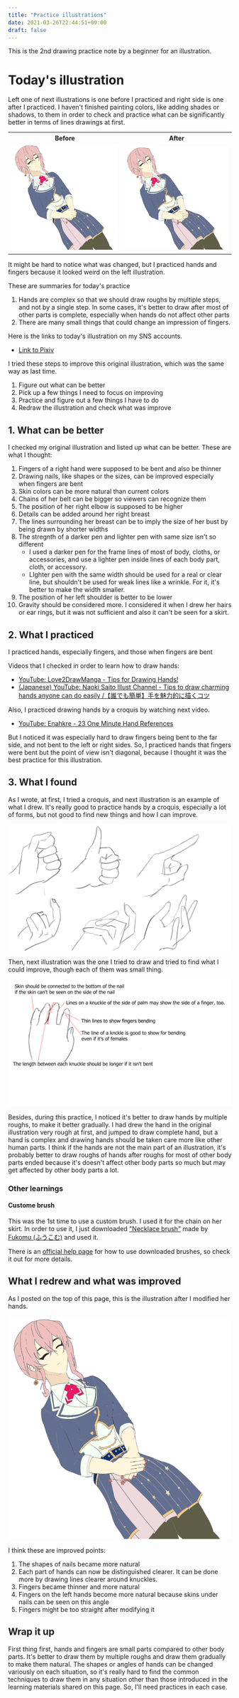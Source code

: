 ```yaml
---
title: "Practice illustrations"
date: 2021-03-26T22:44:51+09:00
draft: false
---
```


This is the 2nd drawing practice note by a beginner for an illustration.

Today's illustration
===

Left one of next illustrations is one before I practiced and right side is one after I practiced.
I haven't finished painting colors, like adding shades or shadows, to them in order to check and practice what can be significantly better in terms of lines drawings at first.

<table>
	<tr>
		<th>Before</th>
		<th>After</th>
	</tr>
	<tr>
		<td style="text-align: center">
			<img alt="Before practice" src="/posts/2021/2021-03-26-illustration-practice/images/before.png" />
		</td>
		<td style="text-align: center">
			<img alt="After practice" src="/posts/2021/2021-03-26-illustration-practice/images/after.png" />
		</td>
	</tr>
</table>

It might be hard to notice what was changed, but I practiced hands and fingers because it looked weird on the left illustration.

These are summaries for today's practice
1. Hands are complex so that we should draw roughs by multiple steps, and not by a single step. In some cases, it's  better to draw after most of other parts is complete, especially when hands do not affect other parts
1. There are many small things that could change an impression of fingers.

Here is the links to today's illustration on my SNS accounts.
- [Link to Pixiv](https://www.pixiv.net/en/artworks/88807284)

<!--
- [Link to DeviantArt]()

And here is the download link to my clip studio file.
- [Link to clip studio paint file]()
-->

I tried these steps to improve this original illustration, which was the same way as last time.

1. Figure out what can be better
1. Pick up a few things I need to focus on improving
1. Practice and figure out a few things I have to do
1. Redraw the illustration and check what was improve


## 1. What can be better

I checked my original illustration and listed up what can be better.
These are what I thought:

1. Fingers of a right hand were supposed to be bent and also be thinner
1. Drawing nails, like shapes or the sizes, can be improved especially when fingers are bent
1. Skin colors can be more natural than current colors
1. Chains of her belt can be bigger so viewers can recognize them
1. The position of her right elbow is supposed to be higher
1. Details can be added around her right breast
1. The lines surrounding her breast can be to imply the size of her bust by being drawn by shorter widths
1. The stregnth of a darker pen and lighter pen with same size isn't so different
    - I used a darker pen for the frame lines of most of body, cloths, or accessories, and use a lighter pen inside lines of each body part, cloth, or accessory.
    - LIghter pen with the same width should be used for a real or clear line, but shouldn't be used for weak lines like a wrinkle. For it, it's better to make the width smaller.
1. The position of her left shoulder is better to be lower
1. Gravity should be considered more. I considered it when I drew her hairs or ear rings, but it was not sufficient and also it can't be seen for a skirt.


## 2. What I practiced
I practiced hands, especially fingers, and those when fingers are bent

Videos that I checked in order to learn how to draw hands:
- [YouTube: Love2DrawManga - Tips for Drawing Hands!](https://www.youtube.com/watch?v=sKx67EuiCxU)
- [(Japanese) YouTube: Naoki Saito Illust Channel - Tips to draw charming hands anyone can do easily /【誰でも簡単】手を魅力的に描くコツ](https://www.youtube.com/watch?v=cR_7DharGWQ)


Also, I practiced drawing hands by a croquis by watching next video.

- [YouTube: Enahkre - 23 One Minute Hand References](https://www.youtube.com/watch?v=_MHBaxVPQh0)

But I noticed it was especially hard to draw fingers being bent to the far side, and not bent to the left or right sides.
So, I practiced hands that fingers were bent but the point of view isn't diagonal, because I thought it was the best practice for this illustration.

## 3. What I found

As I wrote, at first, I tried a croquis, and next illustration is an example of what I drew.
It's really good to practice hands by a croquis, especially a lot of forms, but not good to find new things and how I can improve.

![Croquis hand practice](/posts/2021/2021-03-26-illustration-practice/images/croquis_example.png)

Then, next illustration was the one I tried to draw and tried to find what I could improve, though each of them was small thing.

![Hand practice](/posts/2021/2021-03-26-illustration-practice/images/far_side_practice.png)

Besides, during this practice, I noticed it's better to draw hands by multiple roughs, to make it better gradually.
I had drew the hand in the original illustration very rough at first, and jumped to draw complete hand, but a hand is complex and drawing hands should be taken care more like other human parts.
I think if the hands are not the main part of an illustration, it's probably better to draw roughs of hands after roughs for most of other body parts ended because it's doesn't affect other body parts so much but may get affected by other body parts a lot.


### Other learnings
#### Custome brush

This was the 1st time to use a custom brush.
I used it for the chain on her skirt.
In order to use it, I just downloaded ["Necklace brush"](https://assets.clip-studio.com/en-us/detail?id=1687972) made by [Fukomu (ふうこむ)](https://profile.clip-studio.com/en-us/profile/bwsgsle-ks) and used it.

There is an [official help page](https://assets.clip-studio.com/en-us/help) for how to use downloaded brushes, so check it out for more details.


## What I redrew and what was improved
As I posted on the top of this page, this is the illustration after I modified her hands.

![After practice](/posts/2021/2021-03-26-illustration-practice/images/after.png)

I think these are improved points:

1. The shapes of nails became more natural
1. Each part of hands can now be distinguished clearer. It can be done more by drawing lines clearer around knuckles.
1. Fingers became thinner and more natural
1. Fingers on the left hands become more natural because skins under nails can be seen on this angle
1. Fingers might be too straight after modifying it


Wrap it up
---

First thing first, hands and fingers are small parts compared to other body parts.
It's better to draw them by multiple roughs and draw them gradually to make them natural.
The shapes or angles of hands can be changed variously on each situation, so it's really hard to find the common techniques to draw them in any situation other than those introduced in the learning materials shared on this page.
So, I'll need practices in each case.
